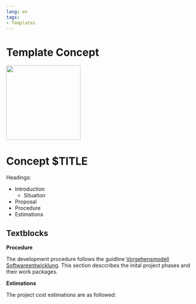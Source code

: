 ```yaml
---
lang: en
tags:
- Templates
---
```


# Template Concept

<img src="https://www.mint-system.ch/theme_mint_system/static/img/logo.svg" width="200" />

# Concept $TITLE

Headings:

* Introduction
	* Situation
* Proposal
* Procedure
* Estimations

## Textblocks

**Procedure**

The development procedure follows the guidline [Vorgehensmodell Softwareentwicklung](https://knowledge.mint-system.ch/vorgehensmodell-softwareentwicklung.html). This section desccribes the inital project phases and their work packages.

**Estimations**

The project cost estimations are as followed: